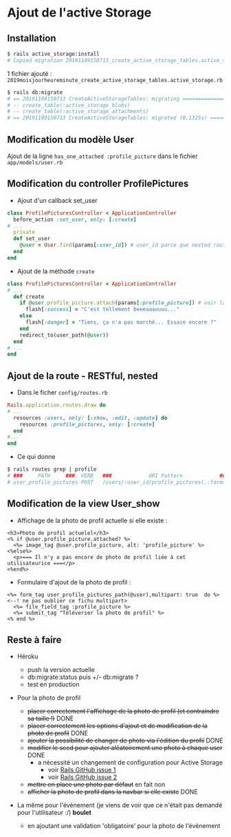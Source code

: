 # Ajout de l'active Storage

## Installation

~~~bash
$ rails active_storage:install
# Copied migration 20191109150713_create_active_storage_tables.active_storage.rb from active_storage
~~~

1 fichier ajouté : `2019moisjourheureminute_create_active_storage_tables.active_storage.rb`

~~~bash
$ rails db:migrate
# == 20191109150713 CreateActiveStorageTables: migrating ========================
# -- create_table(:active_storage_blobs)
# -- create_table(:active_storage_attachments)
# == 20191109150713 CreateActiveStorageTables: migrated (0.1325s) ===============
~~~

## Modification du modèle **User**

Ajout de la ligne `has_one_attached :profile_picture` dans le fichier `app/models/user.rb`

## Modification du controller **ProfilePictures**

* Ajout d'un callback set_user
~~~ruby
class ProfilePicturesController < ApplicationController
  before_action :set_user, only: [:create]
# ...
  private
  def set_user
    @user = User.find(params[:user_id]) # user_id parce que nested route, voir paragraphe suivant
  end
end
~~~

* Ajout de la méthode `create`
~~~ruby
class ProfilePicturesController < ApplicationController
# ...
  def create
    if @user.profile_picture.attach(params[:profile_picture]) # voir la modification de USER_show pour le :profile_picture
      flash[:success] = "C'est tellement beeeaaauuuu..."
    else
      flash[:danger] = "Tiens, ça n'a pas marché... Essaie encore ?"
    end
    redirect_to(user_path(@user))
  end
# ...
end
~~~

## Ajout de la route - RESTful, nested
* Dans le ficher `config/routes.rb`
~~~ruby
Rails.application.routes.draw do
# ...
  resources :users, only: [:show, :edit, :update] do
    resources :profile_pictures, only: [:create]
  end
#...
end
~~~

* Ce qui donne
~~~bash
$ rails routes grep | profile
# ###     PATH     ###  VERB   ###            URI Pattern            ###  ------------- #  CONTROLLER#ACTION  #
# user_profile_pictures POST   /users/:user_id/profile_pictures(.:format) ------------- profile_pictures#create
~~~

## Modification de la view User_show
* Affichage de la photo de profil actuelle si elle existe :

~~~erb
<h3>Photo de profil actuelel</h3>
<% if @user.profile_picture.attached? %>
  <%= image_tag @user.profile_picture, alt: 'profile_picture' %>
<%else%>
  <p>=== Il n'y a pas encore de photo de profil liée à cet utilisateurice ===</p>
<%end%>
~~~

* Formulaire d'ajout de la photo de profil :
~~~erb
<%= form_tag user_profile_pictures_path(@user),multipart: true  do %> <--! ne pas oublier ce fichu multipart>
  <%= file_field_tag :profile_picture %>
  <%= submit_tag "Téléverser la photo de profil" %>
<% end %>
~~~

## Reste à faire 
* Héroku
  * push la version actuelle
  * db:migrate:status puis +/- db:migrate ?
  * test en production

* Pour la photo de profil
  * ~~placer correctement l'affichage de la photo de profil (et contraindre sa taille !)~~ DONE
  * ~~placer correctement les options d'ajout et de modification de la photo de profil~~ DONE
  * ~~ajouter la possibilité de changer de photo via l'édition du profil~~ DONE
  * ~~modifier le seed pour ajouter aléatoirement une photo à chaque user~~ DONE
    * a nécessité un changement de configuration pour Active Storage
      * voir [Rails GitHub issue 1](https://github.com/rails/rails/issues/33500)
      * voir [Rails GitHub issue 2](https://github.com/rails/rails/issues/34939)
  * ~~mettre en place une photo par défaut~~ en fait non
  * ~~afficher la photo de profil dans la navbar si elle existe~~ DONE

* La même pour l'évènement (je viens de voir que ce n'était pas demandé pour l'utilisateur :/) **boulet**
  * en ajoutant une validation 'obligatoire' pour la photo de l'évènement